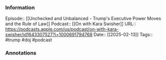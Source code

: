 ### Information

Episode:: [[Unchecked and Unbalanced - Trump's Executive Power Moves and the Rule of Law]]
Podcast:: [[On with Kara Swisher]]
URL:: https://podcasts.apple.com/us/podcast/on-with-kara-swisher/id1643307527?i=1000691794768
Date:: [[2025-02-13]]
Tags:: #trump #doj
#podcast


### Annotations

